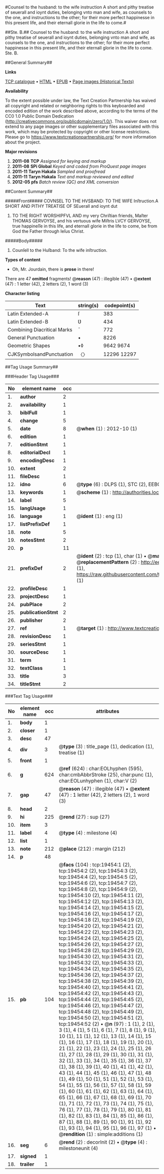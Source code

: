 #Counsel to the husband: to the wife instruction A short and pithy treatise of seuerall and ioynt duties, belonging vnto man and wife, as counsels to the one, and instructions to the other; for their more perfect happinesse in this present life, and their eternall glorie in the life to come.#

##Ste. B.##
Counsel to the husband: to the wife instruction A short and pithy treatise of seuerall and ioynt duties, belonging vnto man and wife, as counsels to the one, and instructions to the other; for their more perfect happinesse in this present life, and their eternall glorie in the life to come.
Ste. B.

##General Summary##

**Links**

[TCP catalogue](http://www.ota.ox.ac.uk/tcp/)  • 
[HTML](http://tei.it.ox.ac.uk/tcp/Texts-HTML/free/A00/A00554.html)  • 
[EPUB](http://tei.it.ox.ac.uk/tcp/Texts-EPUB/free/A00/A00554.epub) • 
[Page images (Historical Texts)](https://historicaltexts.jisc.ac.uk/eebo-99854048e)

**Availability**

To the extent possible under law, the Text Creation Partnership has waived all copyright and related or neighboring rights to this keyboarded and encoded edition of the work described above, according to the terms of the CC0 1.0 Public Domain Dedication (http://creativecommons.org/publicdomain/zero/1.0/). This waiver does not extend to any page images or other supplementary files associated with this work, which may be protected by copyright or other license restrictions. Please go to https://www.textcreationpartnership.org/ for more information about the project.

**Major revisions**

1. __2011-08__ __TCP__ *Assigned for keying and markup*
1. __2011-08__ __SPi Global__ *Keyed and coded from ProQuest page images*
1. __2011-11__ __Taryn Hakala__ *Sampled and proofread*
1. __2011-11__ __Taryn Hakala__ *Text and markup reviewed and edited*
1. __2012-05__ __pfs__ *Batch review (QC) and XML conversion*

##Content Summary##

#####Front#####
COVNSEL TO THE HVSBAND: TO THE WIFE Inſtruction.A SHORT AND PITHY TREATISE OF SEuerall and ioynt dut
1. TO THE RIGHT WORSHIPFVL AND my very Chriſtian friends, Maſter THOMAS GERVOYSE, and his vertuous wife Miſtris LVCY GERVOYSE, true happineſſe in this life, and eternall glorie in the life to come, be from God the Father through Ieſus Christ.

#####Body#####

1. Counſell to the Huſband: To the wife inſtruction.

**Types of content**

  * Oh, Mr. Jourdain, there is **prose** in there!

There are 47 **omitted** fragments! 
 @__reason__ (47) : illegible (47)  •  @__extent__ (47) : 1 letter (42), 2 letters (2), 1 word (3)

**Character listing**


|Text|string(s)|codepoint(s)|
|---|---|---|
|Latin Extended-A|ſ|383|
|Latin Extended-B|Ʋ|434|
|Combining             Diacritical Marks|̄|772|
|General Punctuation|•|8226|
|Geometric Shapes|▪◊|9642 9674|
|CJKSymbolsandPunctuation|〈〉|12296 12297|

##Tag Usage Summary##

###Header Tag Usage###

|No|element name|occ|attributes|
|---|---|---|---|
|1.|__author__|2||
|2.|__availability__|1||
|3.|__biblFull__|1||
|4.|__change__|5||
|5.|__date__|8| @__when__ (1) : 2012-10 (1)|
|6.|__edition__|1||
|7.|__editionStmt__|1||
|8.|__editorialDecl__|1||
|9.|__encodingDesc__|1||
|10.|__extent__|2||
|11.|__fileDesc__|1||
|12.|__idno__|6| @__type__ (6) : DLPS (1), STC (2), EEBO-CITATION (1), PROQUEST (1), VID (1)|
|13.|__keywords__|1| @__scheme__ (1) : http://authorities.loc.gov/ (1)|
|14.|__label__|5||
|15.|__langUsage__|1||
|16.|__language__|1| @__ident__ (1) : eng (1)|
|17.|__listPrefixDef__|1||
|18.|__note__|5||
|19.|__notesStmt__|2||
|20.|__p__|11||
|21.|__prefixDef__|2| @__ident__ (2) : tcp (1), char (1)  •  @__matchPattern__ (2) : ([0-9\-]+):([0-9IVX]+) (1), (.+) (1)  •  @__replacementPattern__ (2) : http://eebo.chadwyck.com/downloadtiff?vid=$1&page=$2 (1), https://raw.githubusercontent.com/textcreationpartnership/Texts/master/tcpchars.xml#$1 (1)|
|22.|__profileDesc__|1||
|23.|__projectDesc__|1||
|24.|__pubPlace__|2||
|25.|__publicationStmt__|2||
|26.|__publisher__|2||
|27.|__ref__|1| @__target__ (1) : http://www.textcreationpartnership.org/docs/. (1)|
|28.|__revisionDesc__|1||
|29.|__seriesStmt__|1||
|30.|__sourceDesc__|1||
|31.|__term__|1||
|32.|__textClass__|1||
|33.|__title__|3||
|34.|__titleStmt__|2||


###Text Tag Usage###

|No|element name|occ|attributes|
|---|---|---|---|
|1.|__body__|1||
|2.|__closer__|1||
|3.|__desc__|47||
|4.|__div__|3| @__type__ (3) : title_page (1), dedication (1), treatise (1)|
|5.|__front__|1||
|6.|__g__|624| @__ref__ (624) : char:EOLhyphen (595), char:cmbAbbrStroke (25), char:punc (1), char:EOLunhyphen (1), char:V (2)|
|7.|__gap__|47| @__reason__ (47) : illegible (47)  •  @__extent__ (47) : 1 letter (42), 2 letters (2), 1 word (3)|
|8.|__head__|2||
|9.|__hi__|225| @__rend__ (27) : sup (27)|
|10.|__item__|3||
|11.|__label__|4| @__type__ (4) : milestone (4)|
|12.|__list__|1||
|13.|__note__|212| @__place__ (212) : margin (212)|
|14.|__p__|48||
|15.|__pb__|104| @__facs__ (104) : tcp:19454:1 (2), tcp:19454:2 (2), tcp:19454:3 (2), tcp:19454:4 (2), tcp:19454:5 (2), tcp:19454:6 (2), tcp:19454:7 (2), tcp:19454:8 (2), tcp:19454:9 (2), tcp:19454:10 (2), tcp:19454:11 (2), tcp:19454:12 (2), tcp:19454:13 (2), tcp:19454:14 (2), tcp:19454:15 (2), tcp:19454:16 (2), tcp:19454:17 (2), tcp:19454:18 (2), tcp:19454:19 (2), tcp:19454:20 (2), tcp:19454:21 (2), tcp:19454:22 (2), tcp:19454:23 (2), tcp:19454:24 (2), tcp:19454:25 (2), tcp:19454:26 (2), tcp:19454:27 (2), tcp:19454:28 (2), tcp:19454:29 (2), tcp:19454:30 (2), tcp:19454:31 (2), tcp:19454:32 (2), tcp:19454:33 (2), tcp:19454:34 (2), tcp:19454:35 (2), tcp:19454:36 (2), tcp:19454:37 (2), tcp:19454:38 (2), tcp:19454:39 (2), tcp:19454:40 (2), tcp:19454:41 (2), tcp:19454:42 (2), tcp:19454:43 (2), tcp:19454:44 (2), tcp:19454:45 (2), tcp:19454:46 (2), tcp:19454:47 (2), tcp:19454:48 (2), tcp:19454:49 (2), tcp:19454:50 (2), tcp:19454:51 (2), tcp:19454:52 (2)  •  @__n__ (97) : 1 (1), 2 (1), 3 (1), 4 (1), 5 (1), 6 (1), 7 (1), 8 (1), 9 (1), 10 (1), 11 (1), 12 (1), 13 (1), 14 (1), 15 (1), 16 (1), 17 (1), 18 (1), 19 (1), 20 (1), 21 (1), 22 (1), 23 (1), 24 (1), 25 (1), 26 (1), 27 (1), 28 (1), 29 (1), 30 (1), 31 (1), 32 (1), 33 (1), 34 (1), 35 (1), 36 (1), 37 (1), 38 (1), 39 (1), 40 (1), 41 (1), 42 (1), 43 (1), 44 (1), 45 (1), 46 (1), 47 (1), 48 (1), 49 (1), 50 (1), 51 (1), 52 (1), 53 (1), 54 (1), 55 (1), 56 (1), 57 (1), 58 (1), 59 (1), 60 (1), 61 (1), 62 (1), 63 (1), 64 (1), 65 (1), 66 (1), 67 (1), 68 (1), 69 (1), 70 (1), 71 (1), 72 (1), 73 (1), 74 (1), 75 (1), 76 (1), 77 (1), 78 (1), 79 (1), 80 (1), 81 (1), 82 (1), 83 (1), 84 (1), 85 (1), 86 (1), 87 (1), 88 (1), 89 (1), 90 (1), 91 (1), 92 (1), 93 (1), 94 (1), 95 (1), 96 (1), 97 (1)  •  @__rendition__ (1) : simple:additions (1)|
|16.|__seg__|6| @__rend__ (2) : decorInit (2)  •  @__type__ (4) : milestoneunit (4)|
|17.|__signed__|1||
|18.|__trailer__|1||
